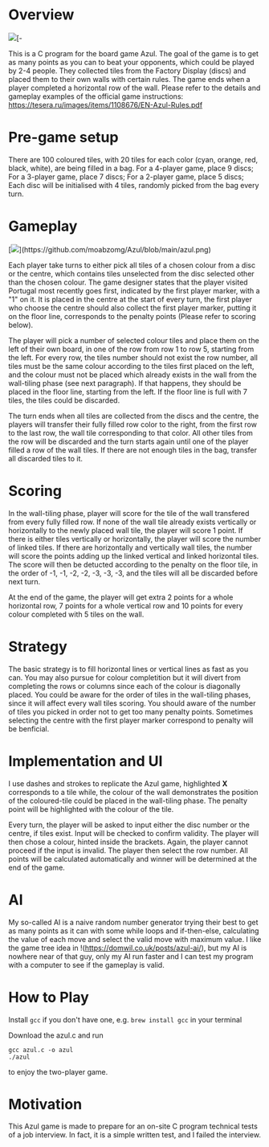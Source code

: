 # Overview

![](https://upload.wikimedia.org/wikipedia/en/2/23/Picture_of_Azul_game_box.jpg)[-

This is a C program for the board game Azul. The goal of the game is to get as many points as you can to beat your opponents, which could be played by 2-4 people. They collected tiles from the Factory Display (discs) and placed them to their own walls with certain rules. The game ends when a player completed a horizontal row of the wall. Please refer to the details and gameplay examples of the official game instructions: https://tesera.ru/images/items/1108676/EN-Azul-Rules.pdf

# Pre-game setup

There are 100 coloured tiles, with 20 tiles for each color (cyan, orange, red, black, white), are being filled in a bag. For a 4-player game, place 9 discs; For a 3-player game, place 7 discs; For a 2-player game, place 5 discs; Each disc will be initialised with 4 tiles, randomly picked from the bag every turn. 

# Gameplay

[![]([https://imgur.com/a/EG9IXmx](https://imgur.com/8dQGpyT))](https://github.com/moabzomg/Azul/blob/main/azul.png)

Each player take turns to either pick all tiles of a chosen colour from a disc or the centre, which contains tiles unselected from the disc selected other than the chosen colour. The game designer states that the player visited Portugal most recently goes first, indicated by the first player marker, with a "1" on it. It is placed in the centre at the start of every turn, the first player who choose the centre should also collect the first player marker, putting it on the floor line, corresponds to the penalty points (Please refer to scoring below).

The player will pick a number of selected colour tiles and place them on the left of their own board, in one of the row from row 1 to row 5, starting from the left. For every row, the tiles number should not exist the row number, all tiles must be the same colour according to the tiles first placed on the left, and the colour must not be placed which already exists in the wall from the wall-tiling phase (see next paragraph). If that happens, they should be placed in the floor line, starting from the left. If the floor line is full with 7 tiles, the tiles could be discarded. 

The turn ends when all tiles are collected from the discs and the centre, the players will transfer their fully filled row color to the right, from the first row to the last row, the wall tile corresponding to that color. All other tiles from the row will be discarded and the turn starts again until one of the player filled a row of the wall tiles. If there are not enough tiles in the bag, transfer all discarded tiles to it.

# Scoring

In the wall-tiling phase, player will score for the tile of the wall transfered from every fully filled row. If none of the wall tile already exists vertically or horizontally to the newly placed wall tile, the player will score 1 point. If there is either tiles vertically or horizontally, the player will score the number of linked tiles. If there are horizontally and vertically wall tiles, the number will score the points adding up the linked vertical and linked horizontal tiles. The score will then be detucted according to the penalty on the floor tile, in the order of -1, -1, -2, -2, -3, -3, -3, and the tiles will all be discarded before next turn.

At the end of the game, the player will get extra 2 points for a whole horizontal row, 7 points for a whole vertical row and 10 points for every colour completed with 5 tiles on the wall.

# Strategy

The basic strategy is to fill horizontal lines or vertical lines as fast as you can. You may also pursue for colour completition but it will divert from completing the rows or columns since each of the colour is diagonally placed. You could be aware for the order of tiles in the wall-tiling phases, since it will affect every wall tiles scoring. You should aware of the number of tiles you picked in order not to get too many penalty points. Sometimes selecting the centre with the first player marker correspond to penalty will be benficial.

# Implementation and UI

I use dashes and strokes to replicate the Azul game, highlighted **X** corresponds to a tile while, the colour of the wall demonstrates the position of the coloured-tile could be placed in the wall-tiling phase. The penalty point will be highlighted with the colour of the tile.

Every turn, the player will be asked to input either the disc number or the centre, if tiles exist. Input will be checked to confirm validity. The player will then chose a colour, hinted inside the brackets. Again, the player cannot proceed if the input is invalid. The player then select the row number. All points will be calculated automatically and winner will be determined at the end of the game.

# AI

My so-called AI is a naive random number generator trying their best to get as many points as it can with some while loops and if-then-else, calculating the value of each move and select the valid move with maximum value. I like the game tree idea in !(https://domwil.co.uk/posts/azul-ai/), but my AI is nowhere near of that guy, only my AI run faster and I can test my program with a computer to see if the gameplay is valid.

# How to Play

Install `gcc` if you don't have one, e.g. 
`brew install gcc` in your terminal

Download the azul.c and run 
```
gcc azul.c -o azul
./azul
```
to enjoy the two-player game.




# Motivation

This Azul game is made to prepare for an on-site C program technical tests of a job interview. In fact, it is a simple written test, and I failed the interview.



